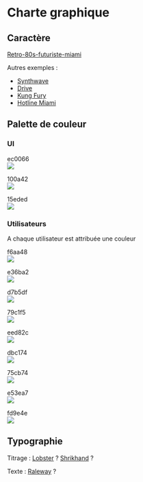 # Charte graphique

## Caractère

[Retro-80s-futuriste-miami](https://www.google.ch/search?q=miami+retro&safe=off&espv=2&biw=1920&bih=911&source=lnms&tbm=isch&sa=X&ved=0ahUKEwi8vYL485vQAhUBnRoKHUuIAC4Q_AUIBigB#safe=off&tbm=isch&q=miami+retro+80s)

Autres exemples :
* [Synthwave](https://www.google.ch/search?q=hotline+miami&safe=off&espv=2&biw=1920&bih=911&source=lnms&tbm=isch&sa=X&ved=0ahUKEwi4marjjpzQAhXGthoKHcSoAPYQ_AUIBigB#safe=off&tbm=isch&q=synthwave)
* [Drive](https://www.google.ch/search?q=drive+movie&safe=off&source=lnms&tbm=isch&sa=X&ved=0ahUKEwj9x4bNlJzQAhXM0hoKHV9HA2gQ_AUICCgB&biw=1920&bih=911)
* [Kung Fury](https://www.google.ch/search?q=kung+fury&safe=off&source=lnms&tbm=isch&sa=X&ved=0ahUKEwj1tO_QlJzQAhVLVxoKHch_AqMQ_AUICCgB&biw=1920&bih=911)
* [Hotline Miami](https://www.google.ch/search?q=hotline+miami&safe=off&source=lnms&tbm=isch&sa=X&ved=0ahUKEwiUov_ZlJzQAhVEPBoKHXklArwQ_AUICCgB&biw=1920&bih=911)

## Palette de couleur

### UI

ec0066  
![](http://placehold.it/50/ec0066/)

100a42  
![](http://placehold.it/50/100a42/)

15eded  
![](http://placehold.it/50/15eded/)

### Utilisateurs

A chaque utilisateur est attribuée une couleur

f6aa48  
![](http://placehold.it/50/f6aa48/)

e36ba2  
![](http://placehold.it/50/e36ba2/)

d7b5df  
![](http://placehold.it/50/d7b5df/)

79c1f5  
![](http://placehold.it/50/79c1f5/)

eed82c  
![](http://placehold.it/50/eed82c/)

dbc174  
![](http://placehold.it/50/dbc174/)

75cb74  
![](http://placehold.it/50/75cb74/)

e53ea7  
![](http://placehold.it/50/e53ea7/)

fd9e4e  
![](http://placehold.it/50/fd9e4e/)


## Typographie

Titrage : [Lobster](https://fonts.google.com/specimen/Lobster) ? [Shrikhand](https://fonts.google.com/specimen/Shrikhand) ?

Texte : [Raleway](https://fonts.google.com/specimen/Raleway) ?
